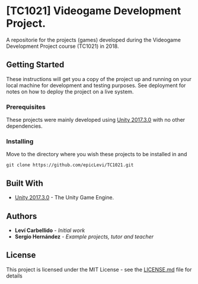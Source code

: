 # [TC1021] Videogame Development Project.

A repositorie for the projects (games) developed during the Videogame Development Project course (TC1021) in 2018.


## Getting Started

These instructions will get you a copy of the project up and running on your local machine for development and testing purposes. See deployment for notes on how to deploy the project on a live system.


### Prerequisites

These projects were mainly developed using [Unity 2017.3.0](https://unity3d.com/es/unity/whats-new/unity-2017.3.0) with no other dependencies.


### Installing

Move to the directory where you wish these projects to be installed in and

```
git clone https://github.com/epicLevi/TC1021.git
```


## Built With

* [Unity 2017.3.0](https://unity3d.com/es/unity/whats-new/unity-2017.3.0) - The Unity Game Engine.


## Authors

* **Leví Carbellido** - *Initial work* 
* **Sergio Hernández** - *Example projects, tutor and teacher* 


## License

This project is licensed under the MIT License - see the [LICENSE.md](https://github.com/epicLevi/TC1021/blob/master/LICENSE) file for details

